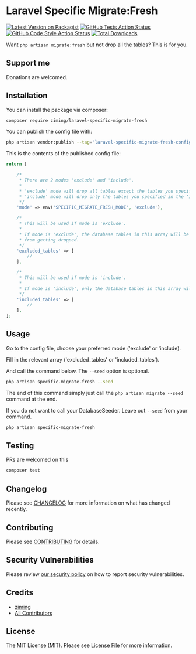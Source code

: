 # Laravel Specific Migrate:Fresh

[![Latest Version on Packagist](https://img.shields.io/packagist/v/ziming/specific-migrate-fresh.svg?style=flat-square)](https://packagist.org/packages/ziming/specific-migrate-fresh)
[![GitHub Tests Action Status](https://img.shields.io/github/workflow/status/ziming/specific-migrate-fresh/run-tests?label=tests)](https://github.com/ziming/specific-migrate-fresh/actions?query=workflow%3Arun-tests+branch%3Amain)
[![GitHub Code Style Action Status](https://img.shields.io/github/workflow/status/ziming/specific-migrate-fresh/Fix%20PHP%20code%20style%20issues?label=code%20style)](https://github.com/ziming/specific-migrate-fresh/actions?query=workflow%3A"Fix+PHP+code+style+issues"+branch%3Amain)
[![Total Downloads](https://img.shields.io/packagist/dt/ziming/specific-migrate-fresh.svg?style=flat-square)](https://packagist.org/packages/ziming/specific-migrate-fresh)

Want `php artisan migrate:fresh` but not drop all the tables? This is for you.

## Support me

Donations are welcomed.

## Installation

You can install the package via composer:

```bash
composer require ziming/laravel-specific-migrate-fresh
```

You can publish the config file with:

```bash
php artisan vendor:publish --tag="laravel-specific-migrate-fresh-config"
```

This is the contents of the published config file:

```php
return [

    /*
     * There are 2 modes 'exclude' and 'include'.
     *
     * 'exclude' mode will drop all tables except the tables you specified in the 'excluded_tables' array.
     * 'include' mode will drop only the tables you specified in the 'included_tables' array.
     */
    'mode' => env('SPECIFIC_MIGRATE_FRESH_MODE', 'exclude'),

    /*
     * This will be used if mode is 'exclude'.
     *
     * If mode is 'exclude', the database tables in this array will be excluded
     * from getting dropped.
     */
    'excluded_tables' => [
        //
    ],

    /*
     * This will be used if mode is 'include'.
     *
     * If mode is 'include', only the database tables in this array will be dropped
     */
    'included_tables' => [
        //
    ],
];
```

## Usage

Go to the config file, choose your preferred mode ('exclude' or 'include).

Fill in the relevant array ('excluded_tables' or 'included_tables').

And call the command below. The `--seed` option is optional. 

```bash
php artisan specific-migrate-fresh --seed
```

The end of this command simply just call the `php artisan migrate --seed` command at the end.

If you do not want to call your DatabaseSeeder. Leave out `--seed` from your command.

```bash
php artisan specific-migrate-fresh
```

## Testing

PRs are welcomed on this

```bash
composer test
```

## Changelog

Please see [CHANGELOG](CHANGELOG.md) for more information on what has changed recently.

## Contributing

Please see [CONTRIBUTING](CONTRIBUTING.md) for details.

## Security Vulnerabilities

Please review [our security policy](../../security/policy) on how to report security vulnerabilities.

## Credits

- [ziming](https://github.com/ziming)
- [All Contributors](../../contributors)

## License

The MIT License (MIT). Please see [License File](LICENSE.md) for more information.
